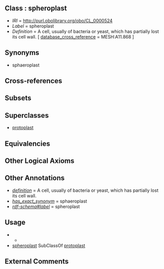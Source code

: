 
## Class : spheroplast

 * *IRI* = http://purl.obolibrary.org/obo/CL_0000524
 * *Label* = spheroplast
 * *Definition* = A cell, usually of bacteria or yeast, which has partially lost its cell wall. [ [database_cross_reference](../../ef/oboInOwl#hasDbXref.md) = MESH:A11.868 ]

## Synonyms

 * sphaeroplast

## Cross-references


## Subsets


## Superclasses

 * [protoplast](../../CL/71/CL_0000371.md)

## Equivalencies


## Other Logical Axioms


## Other Annotations

 * *[definition](../../IAO/15/IAO_0000115.md)* = A cell, usually of bacteria or yeast, which has partially lost its cell wall.
 * *[has_exact_synonym](../../ym/oboInOwl#hasExactSynonym.md)* = sphaeroplast
 * *[rdf-schema#label](../../el/rdf-schema#label.md)* = spheroplast

## Usage

 * -
 * [spheroplast](../../CL/24/CL_0000524.md) SubClassOf [protoplast](../../CL/71/CL_0000371.md)

## External Comments

